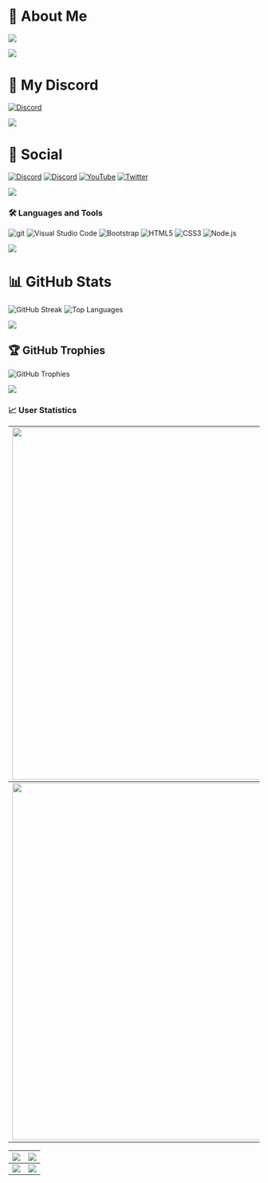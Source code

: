 # 💫 About Me
[![](https://visitcount.itsvg.in/api?id=chezzakowo&label=Profile%20Views&color=0&icon=1&pretty=true)](https://visitcount.itsvg.in)

<img src="https://user-images.githubusercontent.com/73097560/115834477-dbab4500-a447-11eb-908a-139a6edaec5c.gif">

# 💬 My Discord
[![Discord](https://discord.c99.nl/widget/theme-4/1028891417893933057.png)](https://discord.com/users/1028891417893933057)


<img src="https://user-images.githubusercontent.com/73097560/115834477-dbab4500-a447-11eb-908a-139a6edaec5c.gif">

# 💭 Social
[![Discord](https://img.shields.io/badge/Discord-%237289DA.svg?logo=discord&logoColor=white)](https://discord.gg/YtZkRf2jBP)
[![Discord](https://img.shields.io/badge/Discord-%237289DA.svg?logo=discord&logoColor=white)](https://discord.gg/KR2Q7J5DVw)
[![YouTube](https://img.shields.io/badge/YouTube-%23FF0000.svg?logo=YouTube&logoColor=white)](https://www.youtube.com/channel/UCCNzJ0BRSEgqbNWcKPPVd7w)
[![Twitter](https://img.shields.io/badge/Twitter-%231DA1F2.svg?logo=Twitter&logoColor=white)](https://twitter.com/Chez_Zak)

<img src="https://user-images.githubusercontent.com/73097560/115834477-dbab4500-a447-11eb-908a-139a6edaec5c.gif">

### 🛠 Languages and Tools
![git](https://img.shields.io/badge/git-282C34?logo=git&logoColor=F05032)
![Visual Studio Code](https://img.shields.io/badge/VS%20Code-282C34?logo=visual-studio-code&logoColor=007ACC)
![Bootstrap](https://img.shields.io/badge/Bootstrap-282C34?logo=bootstrap&logoColor=7952B3)
![HTML5](https://img.shields.io/badge/HTML5-282C34?logo=html5&logoColor=E34F26)
![CSS3](https://img.shields.io/badge/CSS3-282C34?logo=css3&logoColor=1572B6)
![Node.js](https://img.shields.io/badge/Node.js-282C34?logo=node.js&logoColor=00F200)

<img src="https://user-images.githubusercontent.com/73097560/115834477-dbab4500-a447-11eb-908a-139a6edaec5c.gif">

# 📊 GitHub Stats
![GitHub Streak](https://github-readme-streak-stats.herokuapp.com/?user=chezzakowo&theme=slateorange&hide_border=false)
![Top Languages](https://github-readme-stats.vercel.app/api/top-langs/?username=chezzakowo&theme=slateorange&hide_border=false&include_all_commits=false&count_private=false&layout=compact)

<img src="https://user-images.githubusercontent.com/73097560/115834477-dbab4500-a447-11eb-908a-139a6edaec5c.gif">

## 🏆 GitHub Trophies
![GitHub Trophies](https://github-trophies.vercel.app/?username=chezzakowo&theme=apprentice&no-frame=true&no-bg=false&margin-w=4)

<img src="https://user-images.githubusercontent.com/73097560/115834477-dbab4500-a447-11eb-908a-139a6edaec5c.gif">

### 📈 User Statistics

<table>
  <tbody>
    <tr>
      <td>
        <img width="705" src="https://github-readme-stats.vercel.app/api?username=chezzakowo&count_private=false">
      </td>
    </tr>
  </tbody>
  <tbody>
    <tr>
      <td>
        <img width="715" src="http://github-profile-summary-cards.vercel.app/api/cards/profile-details?username=chezzakowo&theme=zenburn" />
      </td>
    </tr>
  </tbody>
</table>

<table>
  <tbody>
    <tr>
      <th>
        <img src="http://github-profile-summary-cards.vercel.app/api/cards/repos-per-language?username=chezzakowo&theme=zenburn" />
      </th>
      <th>
        <img src="http://github-profile-summary-cards.vercel.app/api/cards/most-commit-language?username=kentjuno7z&theme=zenburn" />
      </th>
    </tr>
  </tbody>
  <tbody>
    <tr>
      <td>
        <img src="http://github-profile-summary-cards.vercel.app/api/cards/stats?username=chezzakowo&theme=zenburn" />
      </td>
      <td>
        <img src="http://github-profile-summary-cards.vercel.app/api/cards/productive-time?username=chezzakowo&theme=zenburn&utcOffset=8" />
      </td>
    </tr>
  </tbody>
</table>
